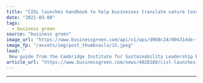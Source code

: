 ```yaml
---
title: "CISL launches handbook to help businesses translate nature loss into financial risk"
date: "2021-03-08"
tags: 
  - business green
source: "business green"
image_url: "https://www.businessgreen.com/api/v1/wps/d968c24/004314de-fe92-4161-8adb-0e082ca453da/5/korindo-deforestation-palm-oil-185x114.jpeg"
image_fp: "/assets/img/post_thumbnails/15.jpeg"
lead: "
 New guide from the Cambridge Institute for Sustainability Leadership breaks down commercial risks resulting from nature loss ..."
article_url: "https://www.businessgreen.com/news/4028188/cisl-launches-handbook-help-businesses-translate-nature-loss-financial-risk"
---
```


---
